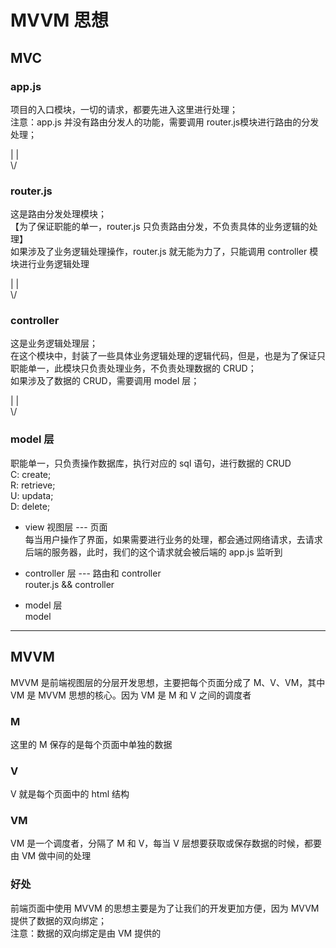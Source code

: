 # MVVM 思想

## MVC 

### app.js  
   项目的入口模块，一切的请求，都要先进入这里进行处理；  
   注意：app.js 并没有路由分发人的功能，需要调用 router.js模块进行路由的分发处理；

  | |  
  \\/

### router.js   
   这是路由分发处理模块；  
   【为了保证职能的单一，router.js 只负责路由分发，不负责具体的业务逻辑的处理】  
   如果涉及了业务逻辑处理操作，router.js 就无能为力了，只能调用 controller 模块进行业务逻辑处理  

  | |  
  \\/  

### controller  
   这是业务逻辑处理层；  
   在这个模块中，封装了一些具体业务逻辑处理的逻辑代码，但是，也是为了保证只职能单一，此模块只负责处理业务，不负责处理数据的 CRUD；  
   如果涉及了数据的 CRUD，需要调用 model 层；  

  | |  
  \\/  

### model 层  
   职能单一，只负责操作数据库，执行对应的 sql 语句，进行数据的 CRUD  
   C: create;  
   R: retrieve;  
   U: updata;  
   D: delete;  

- view 视图层 --- 页面  
  每当用户操作了界面，如果需要进行业务的处理，都会通过网络请求，去请求后端的服务器，此时，我们的这个请求就会被后端的 app.js 监听到  

- controller 层 --- 路由和 controller  
  router.js && controller

- model 层  
  model

-------------------------------------------------------

## MVVM  
MVVM 是前端视图层的分层开发思想，主要把每个页面分成了 M、V、VM，其中 VM 是 MVVM 思想的核心。因为 VM 是 M 和 V 之间的调度者  

### M  
这里的 M 保存的是每个页面中单独的数据

### V  
V 就是每个页面中的 html 结构

### VM  
VM 是一个调度者，分隔了 M 和 V，每当 V 层想要获取或保存数据的时候，都要由 VM 做中间的处理

### 好处  
前端页面中使用 MVVM 的思想主要是为了让我们的开发更加方便，因为 MVVM 提供了数据的双向绑定；  
注意：数据的双向绑定是由 VM 提供的